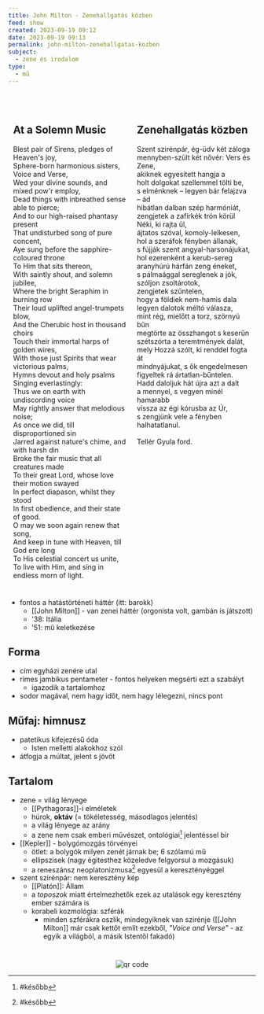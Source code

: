 ```yaml
---
title: John Milton - Zenehallgatás közben
feed: show
created: 2023-09-19 09:12
date: 2023-09-19 09:13
permalink: john-milton-zenehallgatas-kozben
subject:
  - zene és irodalom
type:
  - mű
---
```

#
<div style="display: flex;"> <div style="flex: 1; padding: 10px;"> <h2>At a Solemn Music</h2> <p> Blest pair of Sirens, pledges of Heaven's joy,<br> Sphere-born harmonious sisters, Voice and Verse,<br> Wed your divine sounds, and mixed pow'r employ,<br> Dead things with inbreathed sense able to pierce;<br> And to our high-raised phantasy present<br> That undisturbed song of pure concent,<br> Aye sung before the sapphire-coloured throne<br> To Him that sits thereon,<br> With saintly shout, and solemn jubilee,<br> Where the bright Seraphim in burning row<br> Their loud uplifted angel-trumpets blow,<br> And the Cherubic host in thousand choirs<br> Touch their immortal harps of golden wires,<br> With those just Spirits that wear victorious palms,<br> Hymns devout and holy psalms<br> Singing everlastingly:<br> Thus we on earth with undiscording voice<br> May rightly answer that melodious noise;<br> As once we did, till disproportioned sin<br> Jarred against nature's chime, and with harsh din<br> Broke the fair music that all creatures made<br> To their great Lord, whose love their motion swayed<br> In perfect diapason, whilst they stood<br> In first obedience, and their state of good.<br> O may we soon again renew that song,<br> And keep in tune with Heaven, till God ere long<br> To His celestial concert us unite,<br> To live with Him, and sing in endless morn of light. </p> </div> <div style="flex: 1; padding: 10px;"> <h2>Zenehallgatás közben</h2> <p> Szent szirénpár, ég-üdv két záloga<br> mennyben-szült két nővér: Vers és Zene,<br> akiknek egyesített hangja a<br> holt dolgokat szellemmel tölti be,<br> s elménknek – legyen bár felajzva – ád<br> hibátlan dalban szép harmóniát,<br> zengjetek a zafírkék trón körül<br> Néki, ki rajta ül,<br> ájtatos szóval, komoly-lelkesen,<br> hol a szeráfok fényben állanak,<br> s fújják szent angyal-harsonájukat,<br> hol ezerenként a kerub-sereg<br> aranyhúrú hárfán zeng éneket,<br> s pálmaággal sereglenek a jók,<br> szóljon zsoltárotok,<br> zengjetek szűntelen,<br> hogy a földiek nem-hamis dala<br> legyen dalotok méltó válasza,<br> mint rég, mielőtt a torz, szörnyü bűn<br> megtörte az összhangot s keserűn<br> szétszórta a teremtmények dalát,<br> mely Hozzá szólt, ki renddel fogta át<br> mindnyájukat, s ők engedelmesen<br> figyeltek rá ártatlan-bűntelen.<br> Hadd daloljuk hát újra azt a dalt<br> a mennyel, s vegyen minél hamarabb<br> vissza az égi kórusba az Úr,<br> s zengjünk vele a fényben halhatatlanul.<br><br>Tellér Gyula ford.</p> </div> </div>

- fontos a hatástörténeti háttér (itt: barokk)
	- [[John Milton]] - van zenei háttér (orgonista volt, gambán is játszott)
	- '38: Itália
	- '51: mű keletkezése

## Forma
 - cím egyházi zenére utal
 - rímes jambikus pentameter - fontos helyeken megsérti ezt a szabályt
	 - igazodik a tartalomhoz
- sodor magával, nem hagy időt, nem hagy lélegezni, nincs pont
## Műfaj: himnusz
- patetikus kifejezésű óda
	- Isten melletti alakokhoz szól
- átfogja a múltat, jelent s jövőt
## Tartalom
 - zene = világ lényege
	 - [[Pythagoras]]-i elméletek
	 - húrok, **oktáv** (= tökéletesség, másodlagos jelentés)
	 - a világ lényege az arány
	 - a zene nem csak emberi művészet, ontológiai[^1] jelentéssel bír
 - [[Kepler]] - bolygómozgás törvényei
	 - ötlet: a bolygók milyen zenét járnak be; 6 szólamú mű
	 - ellipszisek (nagy égitesthez közeledve felgyorsul a mozgásuk)
	- a reneszánsz neoplatonizmusa[^2] egyesül a keresztényéggel
- szent szirénpár: nem keresztény kép
	- [[Platón]]: Állam
	- a *toposzok* miatt értelmezhetők ezek az utalások egy keresztény ember számára is
	- korabeli kozmológia: szférák
		- minden szférákra oszlik, mindegyiknek van szirénje ([[John Milton]] már csak kettőt említ ezekből, *"Voice and Verse"* - az egyik a világból, a másik Istentől fakadó)

[^1]: #később 
[^2]: #később 



#
<p style="text-align: center;"><img src="https://chart.googleapis.com/chart?cht=qr&chl=https://notes.andrasdenes.com/john-milton-zenehallgatas-kozben&chs=180x180&choe=UTF-8&chld=L|2" alt="qr code"></p>

